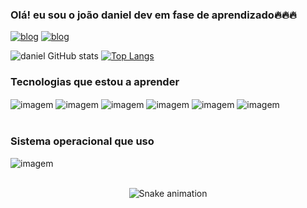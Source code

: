 
### Olá! eu sou o joão daniel dev em fase de aprendizado🔥🔥🔥

[![blog](https://img.shields.io/badge/Instagram-E4405F?style=for-the-badge&logo=instagram&logoColor=white)](https://www.instagram.com/d4n.py/)
[![blog](https://img.shields.io/badge/Gmail-D14836?style=for-the-badge&logo=gmail&logoColor=white)](mailto:joaodaniel2346@gmail.com)
<div>

![daniel GitHub stats](https://github-readme-stats.vercel.app/api?username=daniel281106&show_icons=true&theme=dark)
[![Top Langs](https://github-readme-stats.vercel.app/api/top-langs/?username=daniel281106&theme=dark)](https://github.com/daniel281106?tab=repositories)
</div>

### Tecnologias que estou a aprender 
<div style="display: inline_block">
<img src="https://img.shields.io/badge/Python-14354C?style=for-the-badge&logo=python&logoColor=white" alt="imagem" align="center">
<img src="https://img.shields.io/badge/HTML5-E34F26?style=for-the-badge&logo=html5&logoColor=white" alt="imagem" align="center">
<img src="https://img.shields.io/badge/CSS3-1572B6?style=for-the-badge&logo=css3&logoColor=white" alt="imagem" align="center">
<img src="https://img.shields.io/badge/JavaScript-323330?style=for-the-badge&logo=javascript&logoColor=F7DF1E" alt="imagem" align="center">
<img src="https://img.shields.io/badge/React-20232A?style=for-the-badge&logo=react&logoColor=61DAFB" alt="imagem" align="center">
<img src="https://img.shields.io/badge/Java-ED8B00?style=for-the-badge&logo=openjdk&logoColor=white" alt="imagem" align="center">
</div>

<br>

### Sistema operacional que uso

<div style="display: inline_block">
<img src="https://img.shields.io/badge/Linux_Mint-87CF3E?style=for-the-badge&logo=linux-mint&logoColor=white" alt="imagem" align="center">
 

</div>

<div><br></div>

<div align="center">

  ![Snake animation](https://github.com/daniel281106/daniel281106/blob//github-contribution-grid-snake.svg)
  
</div>



